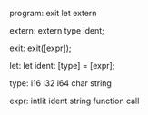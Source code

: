 program:
    exit
    let
    extern

extern:
    extern type ident;

exit:
    exit([expr]);

let:
    let ident: [type] = [expr];

type:
    i16
    i32
    i64
    char
    string

expr:
    intlit
    ident
    string
    function call
